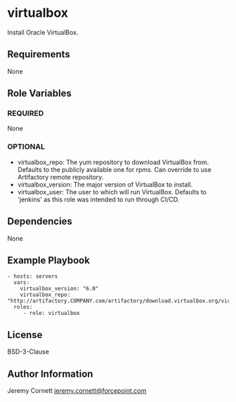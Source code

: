 # virtualbox

Install Oracle VirtualBox.

## Requirements

None

## Role Variables

### REQUIRED

None

### OPTIONAL

* virtualbox_repo: The yum repository to download VirtualBox from. 
  Defaults to the publicly available one for rpms. 
  Can override to use Artifactory remote repository.
* virtualbox_version: The major version of VirtualBox to install.
* virtualbox_user: The user to which will run VirtualBox.
  Defaults to 'jenkins' as this role was intended to run through CI/CD.

## Dependencies

None

## Example Playbook

    - hosts: servers
      vars:
        virtualbox_version: "6.0"
        virtualbox_repo: "http://artifactory.COMPANY.com/artifactory/download.virtualbox.org/virtualbox/rpm/el/$releasever/$basearch"
      roles:
         - role: virtualbox

## License

BSD-3-Clause

## Author Information

Jeremy Cornett <jeremy.cornett@forcepoint.com>
